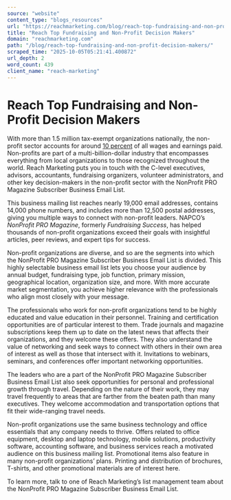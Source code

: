 ```yaml
---
source: "website"
content_type: "blogs_resources"
url: "https://reachmarketing.com/blog/reach-top-fundraising-and-non-profit-decision-makers/"
title: "Reach Top Fundraising and Non-Profit Decision Makers"
domain: "reachmarketing.com"
path: "/blog/reach-top-fundraising-and-non-profit-decision-makers/"
scraped_time: "2025-10-05T05:21:41.400872"
url_depth: 2
word_count: 439
client_name: "reach-marketing"
---
```


# Reach Top Fundraising and Non-Profit Decision Makers

With more than 1.5 million tax-exempt organizations nationally, the non-profit sector accounts for around [10 percent](http://nccs.urban.org/statistics/quickfacts.cfm) of all wages and earnings paid. Non-profits are part of a multi-billion-dollar industry that encompasses everything from local organizations to those recognized throughout the world. Reach Marketing puts you in touch with the C-level executives, advisors, accountants, fundraising organizers, volunteer administrators, and other key decision-makers in the non-profit sector with the NonProfit PRO Magazine Subscriber Business Email List.

This business mailing list reaches nearly 19,000 email addresses, contains 14,000 phone numbers, and includes more than 12,500 postal addresses, giving you multiple ways to connect with non-profit leaders. NAPCO’s _NonProfit PRO Magazine_, formerly _Fundraising Success_, has helped thousands of non-profit organizations exceed their goals with insightful articles, peer reviews, and expert tips for success.

Non-profit organizations are diverse, and so are the segments into which the NonProfit PRO Magazine Subscriber Business Email List is divided. This highly selectable business email list lets you choose your audience by annual budget, fundraising type, job function, primary mission, geographical location, organization size, and more. With more accurate market segmentation, you achieve higher relevance with the professionals who align most closely with your message.

The professionals who work for non-profit organizations tend to be highly educated and value education in their personnel. Training and certification opportunities are of particular interest to them. Trade journals and magazine subscriptions keep them up to date on the latest news that affects their organizations, and they welcome these offers. They also understand the value of networking and seek ways to connect with others in their own area of interest as well as those that intersect with it. Invitations to webinars, seminars, and conferences offer important networking opportunities.

The leaders who are a part of the NonProfit PRO Magazine Subscriber Business Email List also seek opportunities for personal and professional growth through travel. Depending on the nature of their work, they may travel frequently to areas that are farther from the beaten path than many executives. They welcome accommodation and transportation options that fit their wide-ranging travel needs.

Non-profit organizations use the same business technology and office essentials that any company needs to thrive. Offers related to office equipment, desktop and laptop technology, mobile solutions, productivity software, accounting software, and business services reach a motivated audience on this business mailing list. Promotional items also feature in many non-profit organizations’ plans. Printing and distribution of brochures, T-shirts, and other promotional materials are of interest here.

To learn more, talk to one of Reach Marketing’s list management team about the NonProfit PRO Magazine Subscriber Business Email List.